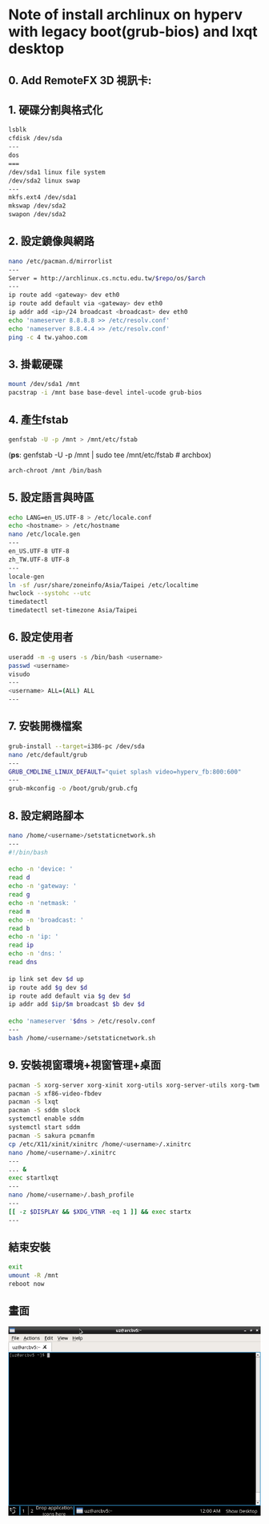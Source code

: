 # Note of install archlinux on hyperv with legacy boot(grub-bios) and lxqt desktop
## 0. Add RemoteFX 3D 視訊卡: 
## 1. 硬碟分割與格式化
```bash
lsblk
cfdisk /dev/sda
---
dos
===
/dev/sda1 linux file system
/dev/sda2 linux swap
---
mkfs.ext4 /dev/sda1
mkswap /dev/sda2
swapon /dev/sda2
```

## 2. 設定鏡像與網路
```bash
nano /etc/pacman.d/mirrorlist
---
Server = http://archlinux.cs.nctu.edu.tw/$repo/os/$arch
---
ip route add <gateway> dev eth0
ip route add default via <gateway> dev eth0
ip addr add <ip>/24 broadcast <broadcast> dev eth0
echo 'nameserver 8.8.8.8 >> /etc/resolv.conf'
echo 'nameserver 8.8.4.4 >> /etc/resolv.conf'
ping -c 4 tw.yahoo.com
```

## 3. 掛載硬碟
```bash
mount /dev/sda1 /mnt
pacstrap -i /mnt base base-devel intel-ucode grub-bios
```

## 4. 產生fstab
```bash
genfstab -U -p /mnt > /mnt/etc/fstab
```
(**ps**: genfstab -U -p /mnt | sudo tee /mnt/etc/fstab # archbox)

```bash
arch-chroot /mnt /bin/bash
```

## 5. 設定語言與時區
```bash
echo LANG=en_US.UTF-8 > /etc/locale.conf 
echo <hostname> > /etc/hostname
nano /etc/locale.gen
---
en_US.UTF-8 UTF-8
zh_TW.UTF-8 UTF-8
---
locale-gen
ln -sf /usr/share/zoneinfo/Asia/Taipei /etc/localtime
hwclock --systohc --utc
timedatectl
timedatectl set-timezone Asia/Taipei
```

## 6. 設定使用者
```bash
useradd -m -g users -s /bin/bash <username>
passwd <username>
visudo
---
<username> ALL=(ALL) ALL
---
```

## 7. 安裝開機檔案
```bash
grub-install --target=i386-pc /dev/sda
nano /etc/default/grub
---
GRUB_CMDLINE_LINUX_DEFAULT="quiet splash video=hyperv_fb:800:600"
---
grub-mkconfig -o /boot/grub/grub.cfg
```

## 8. 設定網路腳本
```bash
nano /home/<username>/setstaticnetwork.sh
---
#!/bin/bash

echo -n 'device: '
read d
echo -n 'gateway: '
read g
echo -n 'netmask: '
read m
echo -n 'broadcast: '
read b
echo -n 'ip: '
read ip
echo -n 'dns: '
read dns

ip link set dev $d up
ip route add $g dev $d
ip route add default via $g dev $d
ip addr add $ip/$m broadcast $b dev $d

echo 'nameserver '$dns > /etc/resolv.conf
---
bash /home/<username>/setstaticnetwork.sh
```

## 9. 安裝視窗環境+視窗管理+桌面
```bash
pacman -S xorg-server xorg-xinit xorg-utils xorg-server-utils xorg-twm xterm xorg-xclock
pacman -S xf86-video-fbdev
pacman -S lxqt
pacman -S sddm slock
systemctl enable sddm
systemctl start sddm
pacman -S sakura pcmanfm
cp /etc/X11/xinit/xinitrc /home/<username>/.xinitrc
nano /home/<username>/.xinitrc
---
... &
exec startlxqt
---
nano /home/<username>/.bash_profile
---
[[ -z $DISPLAY && $XDG_VTNR -eq 1 ]] && exec startx
---
```

## 結束安裝

```bash
exit
umount -R /mnt
reboot now
```

## 畫面

![PrtSc](archlinux-bios-hyperv.png)
